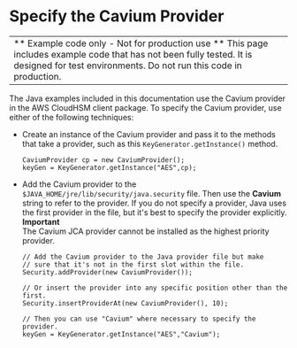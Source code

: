 # Specify the Cavium Provider<a name="use-cavium-provider"></a>


|  | 
| --- |
|  \*\* Example code only \- Not for production use \*\* This page includes example code that has not been fully tested\. It is designed for test environments\. Do not run this code in production\.  | 

The Java examples included in this documentation use the Cavium provider in the AWS CloudHSM client package\. To specify the Cavium provider, use either of the following techniques: 

+ Create an instance of the Cavium provider and pass it to the methods that take a provider, such as this `KeyGenerator.getInstance()` method\.

  ```
  CaviumProvider cp = new CaviumProvider();
  keyGen = KeyGenerator.getInstance("AES",cp);
  ```

+ Add the Cavium provider to the `$JAVA_HOME/jre/lib/security/java.security` file\. Then use the **Cavium** string to refer to the provider\. If you do not specify a provider, Java uses the first provider in the file, but it's best to specify the provider explicitly\. 
**Important**  
The Cavium JCA provider cannot be installed as the highest priority provider\.

  ```
  // Add the Cavium provider to the Java provider file but make 
  // sure that it's not in the first slot within the file.
  Security.addProvider(new CaviumProvider());
  
  // Or insert the provider into any specific position other than the first.
  Security.insertProviderAt(new CaviumProvider(), 10);
  
  // Then you can use "Cavium" where necessary to specify the provider.
  keyGen = KeyGenerator.getInstance("AES","Cavium");
  ```